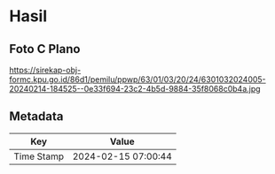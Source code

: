 # Hasil

## Foto C Plano

https://sirekap-obj-formc.kpu.go.id/86d1/pemilu/ppwp/63/01/03/20/24/6301032024005-20240214-184525--0e33f694-23c2-4b5d-9884-35f8068c0b4a.jpg


## Metadata

| Key        | Value               |
| ---------- | ------------------- |
| Time Stamp | 2024-02-15 07:00:44 |



